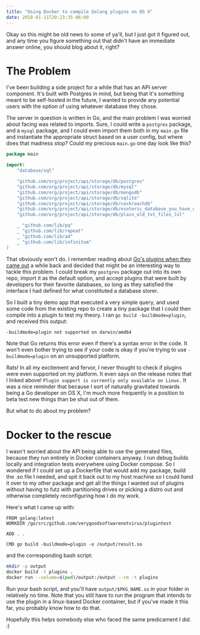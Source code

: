 ```yaml
---
title: "Using Docker to compile Golang plugins on OS X"
date: 2018-01-11T20:23:35-06:00
---
```


Okay so this might be old news to some of ya'll, but I just got it figured out, and any time you figure something out that didn't have an immediate answer online, you should blog about it, right?

# The Problem

I've been building a side project for a while that has an API server component. It's built with Postgres in mind, but being that it's something meant to be self-hosted in the future, I wanted to provide any potential users with the option of using whatever database they chose.

The server in question is written in Go, and the main problem I was worried about facing was related to imports. Sure, I could write a `postgres` package, and a `mysql` package, and I could even import them both in my `main.go` file and instantiate the appropriate struct based on a user config, but where does that madness stop? Could my precious `main.go` one day look like this?

```go
package main

import(
    "database/sql"

    "github.com/org/project/api/storage/db/postgres"
    "github.com/org/project/api/storage/db/mysql"
    "github.com/org/project/api/storage/db/mongodb"
    "github.com/org/project/api/storage/db/sqlite"
    "github.com/org/project/api/storage/db/cockroachdb"
    "github.com/org/project/api/storage/db/esoteric_database_you_have_never_heard_of"
    "github.com/org/project/api/storage/db/plain_old_txt_files_lol"

    _ "github.com/lib/pq"
    _ "github.com/lib/repeat"
    _ "github.com/lib/ad"
    _ "github.com/lib/infinitum"
)
```

That obviously won't do. I remember reading about [Go's plugins when they came out](https://golang.org/doc/go1.8#plugin) a while back and decided that might be an interesting way to tackle this problem. I could break my `postgres` package out into its own repo, import it as the default option, and accept plugins that were built by developers for their favorite databases, so long as they satisfied the interface I had defined for what constituted a database storer.

So I built a tiny demo app that executed a very simple query, and used some code from the existing repo to create a tiny package that I could then compile into a plugin to test my theory. I ran `go build -buildmode=plugin`, and received this output:

```bash
-buildmode=plugin not supported on darwin/amd64
```

Note that Go returns this error even if there's a syntax error in the code. It won't even bother trying to see if your code is okay if you're trying to use `-buildmode=plugin` on an unsupported platform.

Rats! In all my excitement and fervor, I never thought to check if plugins were even supported on my platform. It even says on the release notes that I linked above! `Plugin support is currently only available on Linux.` It was a nice reminder that because I sort of naturally gravitated towards being a Go developer on OS X, I'm much more frequently in a position to beta test new things than be shut out of them.

But what to do about my problem?

# Docker to the rescue

I wasn't worried about the API being able to use the generated files, because they run entirely in Docker containers anyway. I run debug builds locally and integration tests everywhere using Docker compose. So I wondered if I could set up a Dockerfile that would add my package, build the .so file I needed, and spit it back out to my host machine so I could hand it over to my other package and get all the things I wanted out of plugins without having to futz with partitioning drives or picking a distro out and otherwise completely reconfiguring how I do my work.

Here's what I came up with:

```docker
FROM golang:latest
WORKDIR /go/src/github.com/verygoodsoftwarenotvirus/plugintest

ADD . .

CMD go build -buildmode=plugin -o /output/result.so
```

and the corresponding bash script:

```bash
mkdir -p output
docker build -t plugins .
docker run --volume=$(pwd)/output:/output --rm -t plugins
```

Run your bash script, and you'll have `output/$PKG_NAME.so` in your folder in relatively no time. Note that you still have to run the program that intends to use the plugin in a linux-based Docker container, but if you've made it this far, you probably know how to do that.

Hopefully this helps somebody else who faced the same predicament I did. :)